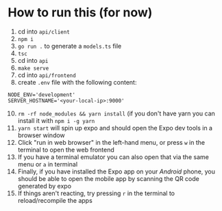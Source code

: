 # How to run this (for now)


1. cd into `api/client`
2. `npm i`
3. `go run .` to generate a `models.ts` file
4. `tsc`
5. cd into `api`
6. `make serve`
7. cd into `api/frontend`
8. create `.env` file with the following content:
```
NODE_ENV='development'
SERVER_HOSTNAME='<your-local-ip>:9000'
```
10. `rm -rf node_modules && yarn install` (if you don't have yarn you can install it with `npm i -g yarn`
11. `yarn start` will spin up expo and should open the Expo dev tools in a browser window
12. Click "run in web browser" in the left-hand menu, or press `w` in the terminal to open the web frontend
13. If you have a terminal emulator you can also open that via the same menu or `a` in terminal
14. Finally, if you have installed the Expo app on your _Android_ phone, you should be able to open the mobile app by scanning the QR code generated by expo
15. If things aren't reacting, try pressing `r` in the terminal to reload/recompile the apps
